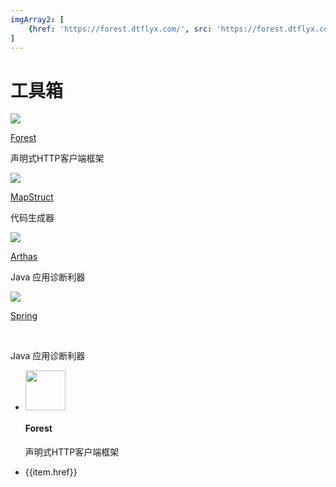 ```yaml
---
imgArray2: [
    {href: 'https://forest.dtflyx.com/', src: 'https://forest.dtflyx.com/img/logo.png'}
]
---
```

# 工具箱


<div class="tool-box">
    <a  href="https://forest.dtflyx.com/">
        <img class="tool-img" src="https://forest.dtflyx.com/img/logo.png">
        <p class="tool-title">Forest</p>   
    </a>
    <p class="tool-desc">声明式HTTP客户端框架</p>
</div>    

<div class="tool-box">
    <a  href="https://mapstruct.org/">
        <img class="tool-img" src="https://mapstruct.org/images/favicon.ico">
         <p class="tool-title">MapStruct</p>  
    </a>
    <p class="tool-desc">代码生成器</p>
</div>  

<div class="tool-box">
    <a  href="https://arthas.aliyun.com/">
        <img class="tool-img" src="https://arthas.aliyun.com/images/favicon.ico">
         <p class="tool-title">Arthas</p>  
    </a>
    <p class="tool-desc">Java 应用诊断利器</p>
</div> 

<div class="tool-box">
    <a  href="https://spring.io/">
        <img class="tool-img" src="https://arthas.aliyun.com/images/favicon.ico">
         <p class="tool-title">Spring</p>  <br>
    </a>
    <p class="tool-desc">Java 应用诊断利器</p>
</div>  


<ul class="project-list">
    <li v-for="item in $frontmatter.imgArray2" class="project-list-item-wrap">
        <a class="clearfix project-list-item" :href="item.href" >
            <div class="fl cover">
                <img src="https://forest.dtflyx.com/img/logo.png"  width="64" height="64">
            </div>
            <div class="info">
                <h4 class="single-ellipsis info-title">Forest</h4>
                <p class="double-ellipsis info-des">声明式HTTP客户端框架</p>
            </div>
        </a>
    </li>
    <li v-for="item in $frontmatter.imgArray2">{{item.href}}</li>
   <!-- <li class="project-list-item-wrap">
        <a class="clearfix project-list-item" href="https://forest.dtflyx.com/" >
            <div class="fl cover">
                <img src="https://forest.dtflyx.com/img/logo.png"  width="64" height="64">
            </div>
            <div class="info">
                <h4 class="single-ellipsis info-title">Forest</h4>
                <p class="double-ellipsis info-des">声明式HTTP客户端框架</p>
            </div>
        </a>
    </li>
   <li class="project-list-item-wrap">
        <a class="clearfix project-list-item" href="https://spring.io/" >
            <div class="fl cover">
                <img src="https://arthas.aliyun.com/images/favicon.ico"  width="64" height="64">
            </div>
            <div class="info">
                <h4 class="single-ellipsis info-title">Arthas</h4>
                <p class="double-ellipsis info-des">Java 应用诊断利器，声明式HTTP客户端框架</p>
            </div>
        </a>
    </li> -->
</ul>
